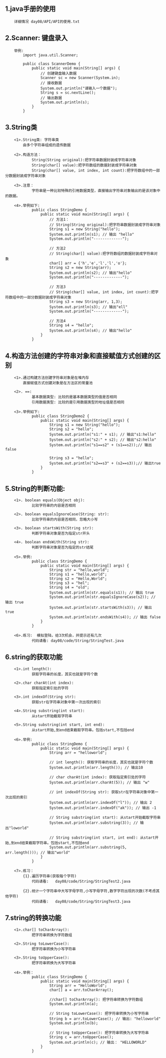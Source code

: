 ##  1.java手册的使用
        详细情况 day08/API/API的使用.txt

##  2.Scanner: 键盘录入
        举例:
            import java.util.Scanner;

            public class ScannerDemo {
                public static void main(String[] args) {
                    // 创建键盘输入数据
                    Scanner sc = new Scanner(System.in);
                    // 接收数据
                    System.out.println("请输入一个数据");
                    String s = sc.nextLine();
                    // 输出数据
                    System.out.println(s);
                }
            }

##  3.String类
        <1>.String类: 字符串类
		    由多个字符串组成的遗传数据

        <2>.构造方法：
                String(String original):把字符串数据封装成字符串对象
                String(char[] value):把字符数组的数据封装成字符串对象
                String(char[] value, int index, int count):把字符数组中的一部分数据封装成字符串对象

        <3>.注意：
                字符串是一种比较特殊的引用数据类型，直接输出字符串对象输出的是该对象中的数据。

        <4>.举例如下:
                public class StringDemo {
                    public static void main(String[] args) {
                        // 方法1：
                        // String(String original):把字符串数据封装成字符串对象
                        String s1 = new String("hello");
                        System.out.println(s1); // 输出 "hello"
                        System.out.println("-------------");
                        
                        // 方法2
                        // String(char[] value):把字符数组的数据封装成字符串对象
                        char[] arr = {'h','e','l','l','o'};
                        String s2 = new String(arr);
                        System.out.println(s2); // 输出"hello"
                        System.out.println("-------------");
                        
                        // 方法3
                        // String(char[] value, int index, int count):把字符数组中的一部分数据封装成字符串对象
                        String s3 = new String(arr, 1,3);
                        System.out.println(s3); // 输出"ell"
                        System.out.println("-------------");
                        
                        // 方法4
                        String s4 = "hello";
                        System.out.println(s4); // 输出"hello"
                    }
                }

##  4.构造方法创建的字符串对象和直接赋值方式创建的区别
        <1>.通过构建方法创建字符串对象是在堆内存
            直接赋值方式创建对象是在方法区的常量池

        <2>. ==:
                基本数据类型: 比较的是基本数据类型的值是否相同
                引用数据类型: 比较的是引用数据类型的地址值是否相同

        <3>.举例如下:
                public class StringDemo2 {
                    public static void main(String[] args) {
                        String s1 = new String("hello");
                        String s2 = "hello";
                        System.out.println("s1:" + s1); // 输出"s1:hello"
                        System.out.println("s2:" + s2); // 输出"s2:hello"
                        System.out.println("s1==s2" + (s1==s2));// 输出false
                        
                        String s3 = "hello";
                        System.out.println("s2==s3" + (s2==s3));// 输出true
                    }
                }

##  5.String的判断功能:
 		<1>. boolean equals(Object obj): 
                比较字符串的内容是否相同

 		<2>. boolean equalsIgnoreCase(String: str): 
                比较字符串的内容是否相同，忽略大小写

 		<3>. boolean startsWith(String str): 
                判断字符串对象是否为指定str开头

 		<4>. boolean endsWith(String str): 
                判断字符串对象是否为指定的str结尾
        
        <5>.举例:
                public class StringDemo {
                    public static void main(String[] args) {
                        String str = "hello,world";
                        String s1 = "hello,world";
                        String s2 = "Hello,World";
                        String s3 = "hel";
                        String s4 = "old";
                        System.out.println(str.equals(s1)); // 输出 true
                        System.out.println(str.equalsIgnoreCase(s2)); // 输出 true
                        System.out.println(str.startsWith(s3)); // 输出 true
                        System.out.println(str.endsWith(s4)); // 输出 false
                    }
                }

        <6>.练习:  模拟登陆，给3次机会，并提示还有几次
                代码请看: day08/code/String/StringTest.java

##  6.string的获取功能
		<1>.int length(): 
                获取字符串的长度，其实也就是字符个数

 		<2>.char charAt(int index): 
                获取指定索引处的字符

 		<3>.int indexOf(String str): 
                获取str在字符串对象中第一次出现的索引

 		<4>.String substring(int start): 
                从start开始截取字符串

 		<5>.String substring(int start, int end): 
                从start开始,到end结束截取字符串。包括start,不包括end

        <6>.举例:
                public class StringDemo {
                    public static void main(String[] args) {
                        String arr = "helloworld";
                        
                        // int length(): 获取字符串的长度，其实也就是字符个数
                        System.out.println(arr.length()); // 输出10
                        
                        // char charAt(int index): 获取指定索引处的字符
                        System.out.println(arr.charAt(5)); // 输出 "w"
                        
                        // int indexOf(String str): 获取str在字符串对象中第一次出现的索引
                        System.out.println(arr.indexOf("l")); // 输出 2
                        System.out.println(arr.indexOf("ak")); // 输出 -1
                        
                        // String substring(int start): 从start开始截取字符串
                        System.out.println(arr.substring(3)); // 输出"loworld"
                        
                        // String substring(int start, int end): 从start开始,到end结束截取字符串。包括start,不包括end
                        System.out.println(arr.substring(5, arr.length())); // 输出"world"
                    }
                }

        <7>.练习：
            {1}.遍历字符串(获取每个字符)
                代码请看:   day08/code/String/StringTest2.java

            {2}.统计一个字符串中大写字母字符,小写字母字符,数字字符出现的次数(不考虑其他字符)
                代码请看:   day08/code/String/StringTest3.java

##  7.string的转换功能
        <1>.char[] toCharArray(): 
                把字符串转换为字符数组

 		<2>.String toLowerCase(): 
                把字符串转换为小写字符串

 		<3>.String toUpperCase(): 
                把字符串转换为大写字符串

        <4>.举例：
                public class StringDemo {
                    public static void main(String[] args) {
                        String arr = "HelloWorld";
                        char[] a = arr.toCharArray();
                        
                        //char[] toCharArray(): 把字符串转换为字符数组
                        System.out.println(a); 
                        
                        // String toLowerCase(): 把字符串转换为小写字符串
                        String b = arr.toLowerCase(); // 输出: "helloworld"
                        System.out.println(b);
                        
                        // String toUpperCase(): 把字符串转换为大写字符串
                        String c = arr.toUpperCase();
                        System.out.println(c); // 输出： "HELLOWORLD"
                    }
                }